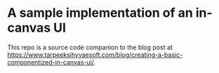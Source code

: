 # A sample implementation of an in-canvas UI

This repo is a source code companion to the blog post at https://www.tarpeeksihyvaesoft.com/blog/creating-a-basic-componentized-in-canvas-ui/.
